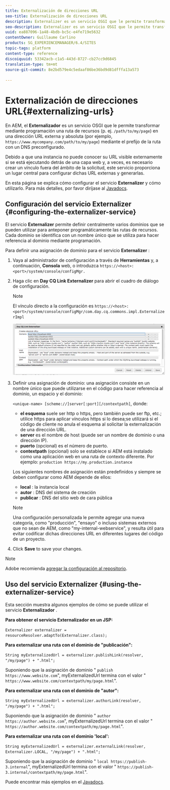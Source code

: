 ```yaml
---
title: Externalización de direcciones URL
seo-title: Externalización de direcciones URL
description: Externalizer es un servicio OSGI que le permite transformar mediante programación una ruta de recursos en una dirección URL externa y absoluta
seo-description: Externalizer es un servicio OSGI que le permite transformar mediante programación una ruta de recursos en una dirección URL externa y absoluta
uuid: ea887096-1a48-4bdb-bc5c-e4fe719e5632
contentOwner: Guillaume Carlino
products: SG_EXPERIENCEMANAGER/6.4/SITES
topic-tags: platform
content-type: reference
discoiquuid: 53342acb-c1a5-443d-8727-cb27cc9d6845
translation-type: tm+mt
source-git-commit: 8e2bd579e4c5edaaf86be36bd9d81dfffa13a573

---
```



# Externalización de direcciones URL{#externalizing-urls}

En AEM, el **Externalizador** es un servicio OSGI que le permite transformar mediante programación una ruta de recursos (p. ej. `/path/to/my/page`) en una dirección URL externa y absoluta (por ejemplo, `https://www.mycompany.com/path/to/my/page`) mediante el prefijo de la ruta con un DNS preconfigurado.

Debido a que una instancia no puede conocer su URL visible externamente si se está ejecutando detrás de una capa web y, a veces, es necesario crear un vínculo fuera del ámbito de la solicitud, este servicio proporciona un lugar central para configurar dichas URL externas y generarlas.

En esta página se explica cómo configurar el servicio **Externalizer** y cómo utilizarlo. Para más detalles, por favor diríjase al [Javadocs](https://helpx.adobe.com/experience-manager/6-4/sites/developing/using/reference-materials/javadoc/com/day/cq/commons/Externalizer.html).

## Configuración del servicio Externalizer {#configuring-the-externalizer-service}

El servicio **Externalizer** permite definir centralmente varios dominios que se pueden utilizar para anteponer programáticamente las rutas de recursos. Cada dominio se identifica con un nombre único que se utiliza para hacer referencia al dominio mediante programación.

Para definir una asignación de dominio para el servicio **Externalizer** :

1. Vaya al administrador de configuración a través de **Herramientas** y, a continuación, **Consola** web, o introduzca `https://<host>:<port>/system/console/configMgr.`
1. Haga clic en **Day CQ Link Externalizer** para abrir el cuadro de diálogo de configuración.

   >[!NOTE]
   >
   >El vínculo directo a la configuración es `https://<host>:<port>/system/console/configMgr/com.day.cq.commons.impl.ExternalizerImpl`

   ![chlimage_1-44](assets/chlimage_1-44.png)

1. Definir una asignación de dominio: una asignación consiste en un nombre único que puede utilizarse en el código para hacer referencia al dominio, un espacio y el dominio:

   `<unique-name> [scheme://]server[:port][/contextpath]`, donde:

   * **el esquema** suele ser http o https, pero también puede ser ftp, etc.; utilice https para aplicar vínculos https si lo desea;se utilizará si el código de cliente no anula el esquema al solicitar la externalización de una dirección URL.
   * **server** es el nombre de host (puede ser un nombre de dominio o una dirección IP).
   * **puerto** (opcional) es el número de puerto.
   * **contextpath** (opcional) solo se establece si AEM está instalado como una aplicación web en una ruta de contexto diferente.
   Por ejemplo: `production https://my.production.instance`

   Los siguientes nombres de asignación están predefinidos y siempre se deben configurar como AEM depende de ellos:

   * **local** : la instancia local
   * **autor** : DNS del sistema de creación
   * **publicar** : DNS del sitio web de cara pública
   >[!NOTE]
   >
   >Una configuración personalizada le permite agregar una nueva categoría, como &quot;producción&quot;, &quot;ensayo&quot; o incluso sistemas externos que no sean de AEM, como &quot;my-internal-webservice&quot;, y resulta útil para evitar codificar dichas direcciones URL en diferentes lugares del código de un proyecto.

1. Click **Save** to save your changes.

>[!NOTE]
>
>Adobe recomienda [agregar la configuración al repositorio](/help/sites-deploying/configuring-osgi.md#adding-a-new-configuration-to-the-repository).

## Uso del servicio Externalizer {#using-the-externalizer-service}

Esta sección muestra algunos ejemplos de cómo se puede utilizar el servicio **Externalizador** .

**Para obtener el servicio Externalizador en un JSP:**

`Externalizer externalizer = resourceResolver.adaptTo(Externalizer.class);`

**Para externalizar una ruta con el dominio de &quot;publicación&quot;:**

`String myExternalizedUrl = externalizer.publishLink(resolver, "/my/page") + ".html";`

Suponiendo que la asignación de dominio &quot; `publish https://www.website.com`&quot;, myExternalizedUrl termina con el valor &quot; `https://www.website.com/contextpath/my/page.html`&quot;.

**Para externalizar una ruta con el dominio de &quot;autor&quot;:**

`String myExternalizedUrl = externalizer.authorLink(resolver, "/my/page") + ".html";`

Suponiendo que la asignación de dominio &quot; `author https://author.website.com`&quot;, myExternalizedUrl termina con el valor &quot; `https://author.website.com/contextpath/my/page.html`&quot;.

**Para externalizar una ruta con el dominio &#39;local&#39;:**

`String myExternalizedUrl = externalizer.externalLink(resolver, Externalizer.LOCAL, "/my/page") + ".html";`

Suponiendo que la asignación de dominio &quot; `local https://publish-3.internal`&quot;, myExternalizedUrl termina con el valor &quot; `https://publish-3.internal/contextpath/my/page.html`&quot;.

Puede encontrar más ejemplos en el [Javadocs](https://helpx.adobe.com/experience-manager/6-4/sites/developing/using/reference-materials/javadoc/com/day/cq/commons/Externalizer.html).

